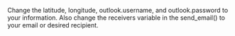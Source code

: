 Change the latitude, longitude, outlook.username, and outlook.password to your information.
Also change the receivers variable in the send_email() to your email or desired recipient.
